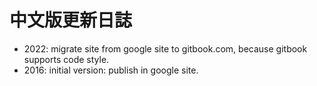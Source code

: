 # 中文版更新日誌

* 2022: migrate site from google site to gitbook.com, because gitbook supports code style.&#x20;
* 2016: initial version: publish in google site.
